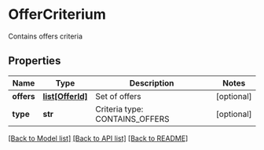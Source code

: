 # OfferCriterium

Contains offers criteria
## Properties
Name | Type | Description | Notes
------------ | ------------- | ------------- | -------------
**offers** | [**list[OfferId]**](OfferId.md) | Set of offers | [optional] 
**type** | **str** | Criteria type: CONTAINS_OFFERS | [optional] 

[[Back to Model list]](../README.md#documentation-for-models) [[Back to API list]](../README.md#documentation-for-api-endpoints) [[Back to README]](../README.md)


